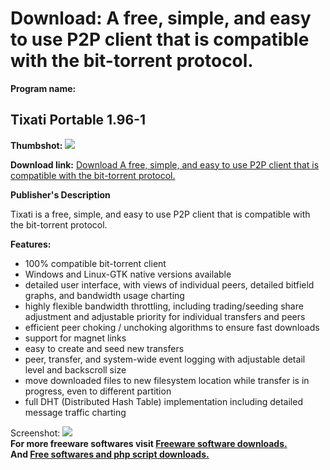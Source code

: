 # Download: A free, simple, and easy to use P2P client that is compatible with the bit-torrent protocol.

**Program name:**

## Tixati Portable 1.96-1

  
**Thumbshot:** ![](http://www.freewarefiles.com/screenshot/tixati_md.gif)   
  
**Download link:** [Download A free, simple, and easy to use P2P client that is compatible with the bit-torrent protocol.](http://freesoftwares.boysofts.com/Tixati_program_50607.html)  
  


**Publisher's Description**  
  


Tixati is a free, simple, and easy to use P2P client that is compatible with the bit-torrent protocol. 

**Features:**

  * 100% compatible bit-torrent client 
  * Windows and Linux-GTK native versions available 
  * detailed user interface, with views of individual peers, detailed bitfield graphs, and bandwidth usage charting 
  * highly flexible bandwidth throttling, including trading/seeding share adjustment and adjustable priority for individual transfers and peers 
  * efficient peer choking / unchoking algorithms to ensure fast downloads 
  * support for magnet links 
  * easy to create and seed new transfers 
  * peer, transfer, and system-wide event logging with adjustable detail level and backscroll size 
  * move downloaded files to new filesystem location while transfer is in progress, even to different partition 
  * full DHT (Distributed Hash Table) implementation including detailed message traffic charting 

  
  
Screenshot: ![](http://www.freewarefiles.com/screenshot/tixati.gif)   
**For more freeware softwares visit [Freeware software downloads.](http://freesoftwares.boysofts.com/)**   
**And [Free softwares and php script downloads.](http://www.boysofts.com/)**
